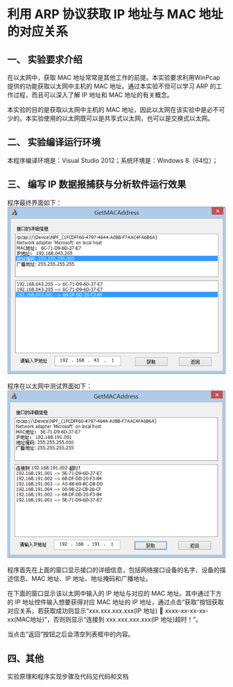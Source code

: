 # 利用 ARP 协议获取 IP 地址与 MAC 地址的对应关系


## 一、 实验要求介绍
在以太网中，获取 MAC 地址常常是其他工作的前提。本实验要求利用WinPcap 提供的功能获取以太网中主机的 MAC 地址。通过本实验不但可以学习 ARP 的工作过程，而且可以深入了解 IP 地址和 MAC 地址的有关概念。

本实验的目的是获取以太网中主机的 MAC 地址，因此以太网在该实验中是必不可少的。本实验使用的以太网既可以是共享式以太网，也可以是交换式以太网。


## 二、 实验编译运行环境 

本程序编译环境是：Visual Studio 2012；系统环境是：Windows 8（64位）；

## 三、 编写 IP 数据报捕获与分析软件运行效果
程序最终界面如下：
![Alt text](./pic1.png)

程序在以太网中测试界面如下：
![Alt text](./pic2.png)

程序首先在上面的窗口显示接口的详细信息，包括网络接口设备的名字、设备的描述信息、MAC 地址、IP 地址、地址掩码和广播地址。

在下面的窗口显示该以太网中输入的 IP 地址与对应的 MAC 地址。其中通过下方的 IP 地址控件输入想要获得对应 MAC 地址的 IP 地址，通过点击“获取”按钮获取对应关系，若获取成功则显示“xxx.xxx.xxx.xxx(IP 地址)  xxxx-xx-xx-xx-xx(MAC地址)”，否则则显示“连接到 xxx.xxx.xxx.xxx(IP 地址)超时！”。

当点击“返回”按钮之后会清空列表框中的内容。

## 四、其他

实验原理和程序实现步骤及代码见代码和文档


